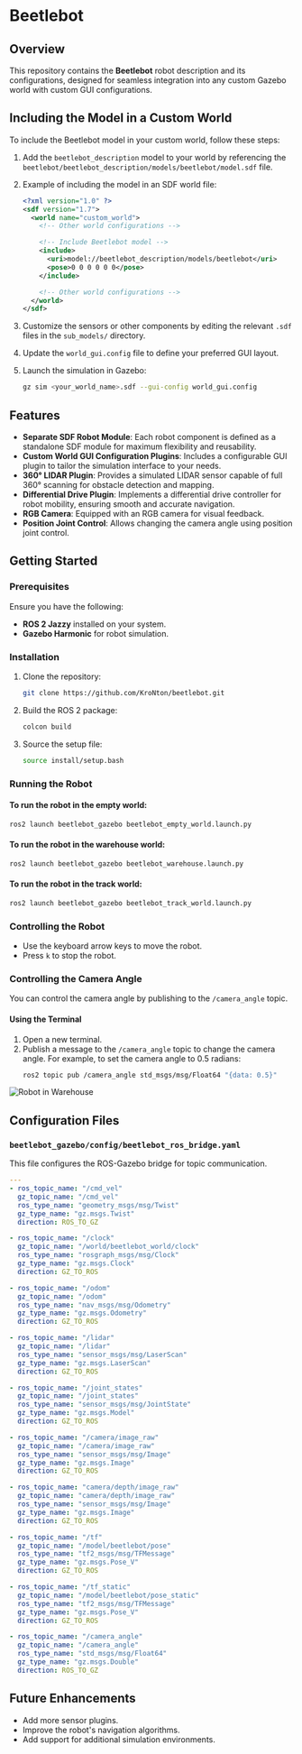 # Beetlebot 

## Overview

This repository contains the **Beetlebot** robot description and its configurations, designed for seamless integration into any custom Gazebo world with custom GUI configurations.

## Including the Model in a Custom World

To include the Beetlebot model in your custom world, follow these steps:

1. Add the `beetlebot_description` model to your world by referencing the `beetlebot/beetlebot_description/models/beetlebot/model.sdf` file.

2. Example of including the model in an SDF world file:
   ```xml
   <?xml version="1.0" ?>
   <sdf version="1.7">
     <world name="custom_world">
       <!-- Other world configurations -->

       <!-- Include Beetlebot model -->
       <include>
         <uri>model://beetlebot_description/models/beetlebot</uri>
         <pose>0 0 0 0 0 0</pose>
       </include>

       <!-- Other world configurations -->
     </world>
   </sdf>
   ```

3. Customize the sensors or other components by editing the relevant `.sdf` files in the `sub_models/` directory.

4. Update the `world_gui.config` file to define your preferred GUI layout.

5. Launch the simulation in Gazebo:
   ```bash
   gz sim <your_world_name>.sdf --gui-config world_gui.config
   ```

## Features

- **Separate SDF Robot Module**: Each robot component is defined as a standalone SDF module for maximum flexibility and reusability.
- **Custom World GUI Configuration Plugins**: Includes a configurable GUI plugin to tailor the simulation interface to your needs.
- **360° LIDAR Plugin**: Provides a simulated LIDAR sensor capable of full 360° scanning for obstacle detection and mapping.
- **Differential Drive Plugin**: Implements a differential drive controller for robot mobility, ensuring smooth and accurate navigation.
- **RGB Camera**: Equipped with an RGB camera for visual feedback.
- **Position Joint Control**: Allows changing the camera angle using position joint control.

## Getting Started

### Prerequisites

Ensure you have the following:

- **ROS 2 Jazzy** installed on your system.
- **Gazebo Harmonic** for robot simulation.

### Installation

1. Clone the repository:
   ```bash
   git clone https://github.com/KroNton/beetlebot.git
   ```
2. Build the ROS 2 package:
   ```bash
   colcon build
   ```
3. Source the setup file:
   ```bash
   source install/setup.bash
   ```

### Running the Robot

#### To run the robot in the empty world:
```bash
ros2 launch beetlebot_gazebo beetlebot_empty_world.launch.py
```

#### To run the robot in the warehouse world:
```bash
ros2 launch beetlebot_gazebo beetlebot_warehouse.launch.py
```

#### To run the robot in the track world:
```bash
ros2 launch beetlebot_gazebo beetlebot_track_world.launch.py
```

### Controlling the Robot

- Use the keyboard arrow keys to move the robot.
- Press `k` to stop the robot.

### Controlling the Camera Angle

You can control the camera angle by publishing to the `/camera_angle` topic.

#### Using the Terminal

1. Open a new terminal.
2. Publish a message to the `/camera_angle` topic to change the camera angle. For example, to set the camera angle to 0.5 radians:
   ```bash
   ros2 topic pub /camera_angle std_msgs/msg/Float64 "{data: 0.5}"
   ```

![Robot in Warehouse](imgs/robot_warehouse.gif)

## Configuration Files

### `beetlebot_gazebo/config/beetlebot_ros_bridge.yaml`

This file configures the ROS-Gazebo bridge for topic communication.

```yaml
---
- ros_topic_name: "/cmd_vel"
  gz_topic_name: "/cmd_vel"
  ros_type_name: "geometry_msgs/msg/Twist"
  gz_type_name: "gz.msgs.Twist"
  direction: ROS_TO_GZ

- ros_topic_name: "/clock"
  gz_topic_name: "/world/beetlebot_world/clock"
  ros_type_name: "rosgraph_msgs/msg/Clock"
  gz_type_name: "gz.msgs.Clock"
  direction: GZ_TO_ROS

- ros_topic_name: "/odom"
  gz_topic_name: "/odom"
  ros_type_name: "nav_msgs/msg/Odometry"
  gz_type_name: "gz.msgs.Odometry"
  direction: GZ_TO_ROS

- ros_topic_name: "/lidar"
  gz_topic_name: "/lidar"
  ros_type_name: "sensor_msgs/msg/LaserScan"
  gz_type_name: "gz.msgs.LaserScan"
  direction: GZ_TO_ROS

- ros_topic_name: "/joint_states"
  gz_topic_name: "/joint_states"
  ros_type_name: "sensor_msgs/msg/JointState"
  gz_type_name: "gz.msgs.Model"
  direction: GZ_TO_ROS

- ros_topic_name: "/camera/image_raw"
  gz_topic_name: "/camera/image_raw"
  ros_type_name: "sensor_msgs/msg/Image"
  gz_type_name: "gz.msgs.Image"
  direction: GZ_TO_ROS

- ros_topic_name: "camera/depth/image_raw"
  gz_topic_name: "camera/depth/image_raw"
  ros_type_name: "sensor_msgs/msg/Image"
  gz_type_name: "gz.msgs.Image"
  direction: GZ_TO_ROS

- ros_topic_name: "/tf"
  gz_topic_name: "/model/beetlebot/pose"
  ros_type_name: "tf2_msgs/msg/TFMessage"
  gz_type_name: "gz.msgs.Pose_V"
  direction: GZ_TO_ROS

- ros_topic_name: "/tf_static"
  gz_topic_name: "/model/beetlebot/pose_static"
  ros_type_name: "tf2_msgs/msg/TFMessage"
  gz_type_name: "gz.msgs.Pose_V"
  direction: GZ_TO_ROS

- ros_topic_name: "/camera_angle"
  gz_topic_name: "/camera_angle"
  ros_type_name: "std_msgs/msg/Float64"
  gz_type_name: "gz.msgs.Double"
  direction: ROS_TO_GZ
```

## Future Enhancements

- Add more sensor plugins.
- Improve the robot's navigation algorithms.
- Add support for additional simulation environments.


